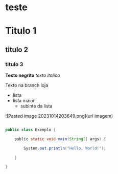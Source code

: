 # teste
# Titulo 1
## titulo 2
### titulo 3

**Texto negrito**
*texto italico*

Texto na branch loja

- lista
- lista maior
	- subinte da lista

![Pasted image 20231014203649.png](url imagem)

```java

public class Exemplo {

    public static void main(String[] args) {

        System.out.println("Hello, World!");

    }

}
